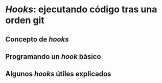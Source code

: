 # *Hooks*: ejecutando código tras una orden git

## Concepto de *hooks*

## Programando un *hook* básico

## Algunos *hooks* útiles explicados
